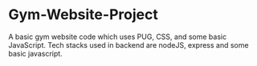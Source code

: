 # Gym-Website-Project
A basic gym website code which uses PUG, CSS, and some basic JavaScript. Tech stacks used in backend are nodeJS, express and some basic javascript.
